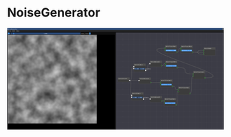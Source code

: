 # NoiseGenerator
![Noise Generator with Node Editor](https://github.com/Nomoresleep/NoiseGenerator/raw/master/screenshots/GeneratingPerlinNoise.PNG)
